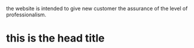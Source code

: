 the website is intended to give new customer the assurance of the level of professionalism. 
 <h1> this is the head title <h1>